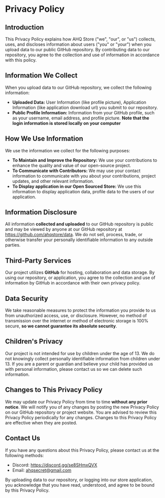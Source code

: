 # Privacy Policy

## Introduction

This Privacy Policy explains how AHQ Store ("we", "our", or "us") collects, uses, and discloses information about users ("you" or "your") when you upload data to our public GitHub repository. By contributing data to our repository, you agree to the collection and use of information in accordance with this policy.

## Information We Collect

When you upload data to our GitHub repository, we collect the following information:

- **Uploaded Data:** User Information (like profile picture), Application Information (like application download url) you submit to our repository.
- **Public Profile Information:** Information from your GitHub profile, such as your username, email address, and profile picture. **Note that the login information is stored locally on your computer**

## How We Use Information

We use the information we collect for the following purposes:

- **To Maintain and Improve the Repository:** We use your contributions to enhance the quality and value of our open-source project.
- **To Communicate with Contributors:** We may use your contact information to communicate with you about your contributions, project updates, and other relevant information.
- **To Display application in our Open Sourced Store:** We use this information to display application data, profile data to the users of our application.

## Information Disclosure

All information **collected and uploaded** to our GitHub repository is public and may be viewed by anyone at our GitHub repository at https://github.com/ahqstore/data. We do not sell, process, trade, or otherwise transfer your personally identifiable information to any outside parties.

## Third-Party Services

Our project utilizes **GitHub** for hosting, collaboration and data storage. By using our repository, or application, you agree to the collection and use of information by GitHub in accordance with their own privacy policy.

## Data Security

We take reasonable measures to protect the information you provide to us from unauthorized access, use, or disclosure. However, no method of transmission over the internet or method of electronic storage is 100% secure, **so we cannot guarantee its absolute security**.

## Children's Privacy

Our project is not intended for use by children under the age of 13. We do not knowingly collect personally identifiable information from children under 13. If you are a parent or guardian and believe your child has provided us with personal information, please contact us so we can delete such information.

## Changes to This Privacy Policy

We may update our Privacy Policy from time to time **without any prior notice**. We will notify you of any changes by posting the new Privacy Policy on our GitHub repository or project website. You are advised to review this Privacy Policy periodically for any changes. Changes to this Privacy Policy are effective when they are posted.

## Contact Us

If you have any questions about this Privacy Policy, please contact us at the following methods:

- Discord: https://discord.gg/se8SHmxQVX
- Email: ahqsecret@gmail.com

By uploading data to our repository, or logging into our store application, you acknowledge that you have read, understood, and agree to be bound by this Privacy Policy.
